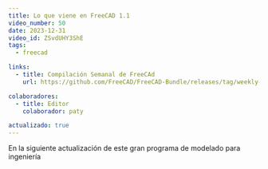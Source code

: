 ```yaml
---
title: Lo que viene en FreeCAD 1.1
video_number: 50
date: 2023-12-31
video_id: ZSvdUHY3ShE
tags:
  - freecad

links:
  - title: Compilación Semanal de FreeCAd
    url: https://github.com/FreeCAD/FreeCAD-Bundle/releases/tag/weekly-builds

colaboradores:
  - title: Editor
    colaborador: paty

actualizado: true
---
```


En la siguiente actualización de este gran programa de modelado para ingeniería

